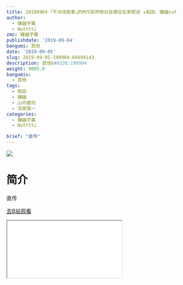 ```yaml
---
title: 20190904 ｢不冷场故事｣的MVS奖杯绝对会摆设在家假说 ★稻田、镰鼬cut
author:
  - 镰鼬字幕
  - Notttti
zmz: 镰鼬字幕
publishdate: '2019-09-04'
bangumi: 其他
date: '2019-09-05'
slug: 2019-09-05-190904-66694143
description: 其他&#8226;190904
weight: 9095.0
bangumis:
  - 其他
tags:
  - 稻田
  - 镰鼬
  - 山内健司
  - 滨家隆一
categories:
  - 镰鼬字幕
  - Notttti

brief: "直传"
---
```

![](https://raw.githubusercontent.com/tcgriffith/owaraisite/master/static/tmpimg/493df6e8976baf975569b424419db4003985ac3f.jpg.480.jpg)
# 简介  
直传  

[去B站观看](https://www.bilibili.com/video/av66694143/)
<div class ="resp-container"><iframe class="testiframe" src="//player.bilibili.com/player.html?aid=66694143"", scrolling="no", allowfullscreen="true" > </iframe></div> 
